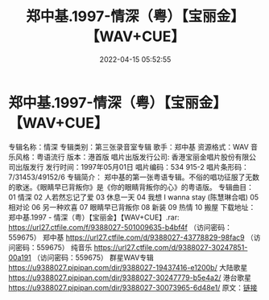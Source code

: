 ﻿---
title: 郑中基.1997-情深（粤）【宝丽金】【WAV+CUE】
date: 2022-04-15 05:52:55
categories: WAV车载音乐、镜像
tags: 国语流行
---
# 郑中基.1997-情深（粤）【宝丽金】【WAV+CUE】

专辑名称：情深
专辑类别：第三张录音室专辑
歌手：郑中基
资源格式：WAV
音乐风格：粤语流行
版本：港首版
唱片出版发行公司:
香港宝丽金唱片股份有限公司出版发行
发行时间：1997年05月01日
唱片编码：534 915-2
唱片条形码：7/31453/49152/6
专辑简介：
郑中基的第一张粤语专辑。不俗的唱功征服了无数的歌迷。《眼睛早已背叛你》是《你的眼睛背叛你的心》的粤语版。
专辑曲目：
01 情深
02 人若然忘记了爱
03 休息一天
04 我想 I wanna stay
(陈慧琳合唱)
05 相对论
06 另一种欢喜
07 眼睛早已背叛你
08 新装
09 热情
10 搬屋
下载地址：
郑中基.1997 -
情深（粤）【宝丽金】【WAV+CUE】.rar: https://url27.ctfile.com/f/9388027-501009635-b4bf4f
（访问密码：559675）
郑中基
https://url27.ctfile.com/d/9388027-43778829-98fac9
（访问密码：559675）
纯音乐
https://url27.ctfile.com/d/9388027-30247851-00a191
（访问密码：559675）
群星WAV专辑
https://u9388027.pipipan.com/dir/9388027-19437416-e1200b/
大陆歌星
https://u9388027.pipipan.com/dir/9388027-30247779-b5e4a2/
港台歌星
https://u9388027.pipipan.com/dir/9388027-30073965-6d48e1/
原文：[链接](https://blog.sina.com.cn/s/blog_1647c7e7601030wo5.html)